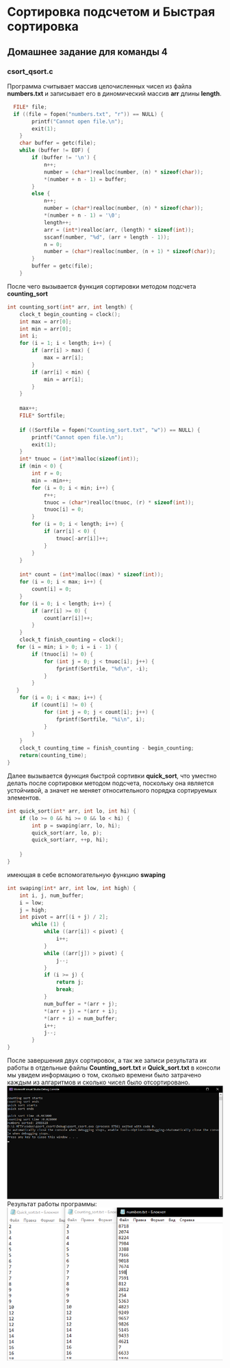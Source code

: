 # Сортировка подсчетом и Быстрая сортировка 

## Домашнее задание для команды 4

### csort_qsort.c



Программа считывает массив целочисленных чисел из файла **numbers.txt** и записывает его в диномический массив **arr** длины **length**.
```c   
  FILE* file;
  if ((file = fopen("numbers.txt", "r")) == NULL) {
        printf("Cannot open file.\n");
        exit(1);
    }
    char buffer = getc(file);
    while (buffer != EOF) {
        if (buffer != '\n') {
            n++;
            number = (char*)realloc(number, (n) * sizeof(char));
            *(number + n - 1) = buffer;
        }
        else {
            n++;
            number = (char*)realloc(number, (n) * sizeof(char));
            *(number + n - 1) = '\0';
            length++;
            arr = (int*)realloc(arr, (length) * sizeof(int));
            sscanf(number, "%d", (arr + length - 1));
            n = 0;
            number = (char*)realloc(number, (n + 1) * sizeof(char));
        }
        buffer = getc(file);
    }

```
После чего вызывается функция сортировки методом подсчета **counting_sort**
```c
int counting_sort(int* arr, int length) {
    clock_t begin_counting = clock();
    int max = arr[0];
    int min = arr[0];
    int i;
    for (i = 1; i < length; i++) {
        if (arr[i] > max) {
            max = arr[i];
        }
        if (arr[i] < min) {
            min = arr[i];
        }
    }

    max++;
    FILE* Sortfile;

    if ((Sortfile = fopen("Counting_sort.txt", "w")) == NULL) {
        printf("Cannot open file.\n");
        exit(1);
    }
    int* tnuoc = (int*)malloc(sizeof(int));
    if (min < 0) {
        int r = 0;
        min = -min++;
        for (i = 0; i < min; i++) {
            r++;
            tnuoc = (char*)realloc(tnuoc, (r) * sizeof(int));
            tnuoc[i] = 0;
        }
        for (i = 0; i < length; i++) {
            if (arr[i] < 0) {
                tnuoc[-arr[i]]++;
            }
        }
    }

    int* count = (int*)malloc((max) * sizeof(int));
    for (i = 0; i < max; i++) {
        count[i] = 0;
    }
    for (i = 0; i < length; i++) {
        if (arr[i] >= 0) {
            count[arr[i]]++;
        }
    }
    clock_t finish_counting = clock();
   for (i = min; i > 0; i = i - 1) {
        if (tnuoc[i] != 0) {
            for (int j = 0; j < tnuoc[i]; j++) {
                fprintf(Sortfile, "%d\n", -i);
            }
        }
   } 
    for (i = 0; i < max; i++) {
        if (count[i] != 0) {
            for (int j = 0; j < count[i]; j++) {
                fprintf(Sortfile, "%i\n", i);
            }
        }
    }
    clock_t counting_time = finish_counting - begin_counting;
    return(counting_time);
}
```
Далее вызывается функция быстрой сортивки **quick_sort**, что уместно делать после сортировки методом подсчета, поскольку она является устойчивой, а значет не меняет относительного порядка сортируемых элементов.
```c
int quick_sort(int* arr, int lo, int hi) {
    if (lo >= 0 && hi >= 0 && lo < hi) {
        int p = swaping(arr, lo, hi);
        quick_sort(arr, lo, p);
        quick_sort(arr, ++p, hi);

    }
}
```
имеющая в себе вспомогательную функцию **swaping**
```c   
int swaping(int* arr, int low, int high) {
    int i, j, num_buffer;
    i = low;
    j = high;
    int pivot = arr[(i + j) / 2];
        while (1) {
            while ((arr[i]) < pivot) {
                i++;
            }
            while ((arr[j]) > pivot) {
                j--;
            }
            if (i >= j) {
                return j;
                break;
            }
            num_buffer = *(arr + j);
            *(arr + j) = *(arr + i);
            *(arr + i) = num_buffer;
            i++;
            j--;
        }
}
``` 
После завершения двух сортировок, а так же записи результата их работы в отдельные файлы **Counting_sort.txt** и **Quick_sort.txt** в консоли мы увидем информацию о том, сколько времени было затрачено каждым из алгаритмов и сколько чисел было отсортировано.
![Screenshot](work.PNG)
Результат работы программы:
![Screenshot](result.PNG)
